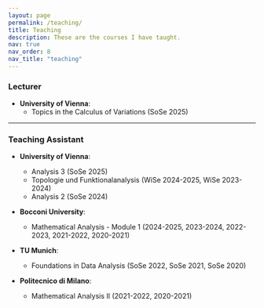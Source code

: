 ```yaml
---
layout: page
permalink: /teaching/
title: Teaching
description: These are the courses I have taught.
nav: true
nav_order: 8
nav_title: "teaching"
---
```

### Lecturer
- **University of Vienna**: 
  - Topics in the Calculus of Variations (SoSe 2025)

---

### Teaching Assistant

- **University of Vienna**: 
  - Analysis 3 (SoSe 2025)
  - Topologie und Funktionalanalysis (WiSe 2024-2025, WiSe 2023-2024)
  - Analysis 2 (SoSe 2024)

- **Bocconi University**: 
  - Mathematical Analysis - Module 1 (2024-2025, 2023-2024, 2022-2023, 2021-2022, 2020-2021)

- **TU Munich**: 
  - Foundations in Data Analysis (SoSe 2022, SoSe 2021, SoSe 2020)

- **Politecnico di Milano**: 
  - Mathematical Analysis II (2021-2022, 2020-2021)
